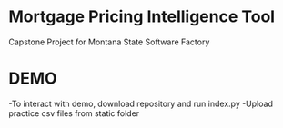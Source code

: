 # Mortgage Pricing Intelligence Tool
Capstone Project for Montana State Software Factory

# DEMO
-To interact with demo, download repository and run index.py
-Upload practice csv files from static folder
